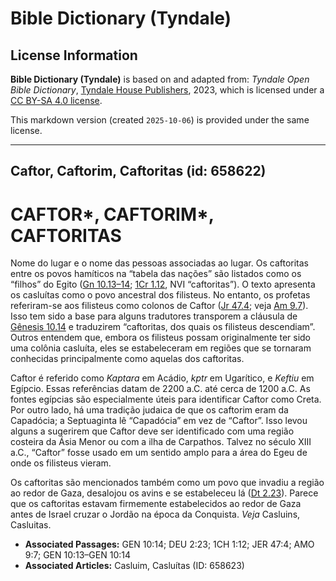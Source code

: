 # Bible Dictionary (Tyndale)

## License Information

**Bible Dictionary (Tyndale)** is based on and adapted from: _Tyndale Open Bible Dictionary_, [Tyndale House Publishers](https://tyndaleopenresources.com/), 2023, which is licensed under a [CC BY-SA 4.0 license](https://creativecommons.org/licenses/by-sa/4.0/legalcode.en).

This markdown version (created `2025-10-06`) is provided under the same license.



--------------------------------

## Caftor, Caftorim, Caftoritas (id: 658622)

CAFTOR\*, CAFTORIM\*, CAFTORITAS
================================

Nome do lugar e o nome das pessoas associadas ao lugar. Os caftoritas entre os povos hamíticos na “tabela das nações” são listados como os “filhos” do Egito ([Gn 10\.13–14](https://ref.ly/Gen10:13-Gen10:14); [1Cr 1\.12](https://ref.ly/1Chr1:12), NVI “caftoritas”). O texto apresenta os casluítas como o povo ancestral dos filisteus. No entanto, os profetas referiram\-se aos filisteus como colonos de Caftor ([Jr 47\.4](https://ref.ly/Jer47:4); veja [Am 9\.7](https://ref.ly/Amos9:7)). Isso tem sido a base para alguns tradutores transporem a cláusula de [Gênesis 10\.14](https://ref.ly/Gen10:14) e traduzirem “caftoritas, dos quais os filisteus descendiam”. Outros entendem que, embora os filisteus possam originalmente ter sido uma colônia casluíta, eles se estabeleceram em regiões que se tornaram conhecidas principalmente como aquelas dos caftoritas.

Caftor é referido como *Kaptara* em Acádio, *kptr* em Ugarítico, e *Keftiu* em Egípcio. Essas referências datam de 2200 a.C. até cerca de 1200 a.C. As fontes egípcias são especialmente úteis para identificar Caftor como Creta. Por outro lado, há uma tradição judaica de que os caftorim eram da Capadócia; a Septuaginta lê “Capadócia” em vez de “Caftor”. Isso levou alguns a sugerirem que Caftor deve ser identificado com uma região costeira da Ásia Menor ou com a ilha de Carpathos. Talvez no século XIII a.C., “Caftor” fosse usado em um sentido amplo para a área do Egeu de onde os filisteus vieram.

Os caftoritas são mencionados também como um povo que invadiu a região ao redor de Gaza, desalojou os avins e se estabeleceu lá ([Dt 2\.23](https://ref.ly/Deut2:23)). Parece que os caftoritas estavam firmemente estabelecidos ao redor de Gaza antes de Israel cruzar o Jordão na época da Conquista. *Veja* Casluins, Casluitas.

* **Associated Passages:** GEN 10:14; DEU 2:23; 1CH 1:12; JER 47:4; AMO 9:7; GEN 10:13–GEN 10:14
* **Associated Articles:** Casluim, Casluítas (ID: 658623)

